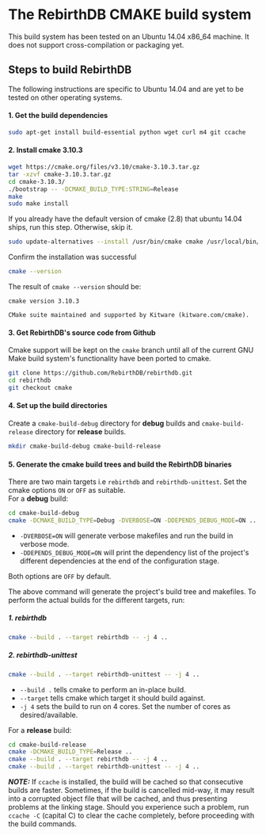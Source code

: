 # The RebirthDB CMAKE build system

This build system has been tested on an Ubuntu 14.04 x86_64 machine.
It does not support cross-compilation or packaging yet.

## Steps to build RebirthDB
The following instructions are specific to Ubuntu 14.04 and are yet
 to be tested on other operating systems.
 
#### 1. Get the build dependencies

```bash
sudo apt-get install build-essential python wget curl m4 git ccache
```

#### 2. Install cmake 3.10.3
```bash
wget https://cmake.org/files/v3.10/cmake-3.10.3.tar.gz
tar -xzvf cmake-3.10.3.tar.gz
cd cmake-3.10.3/
./bootstrap -- -DCMAKE_BUILD_TYPE:STRING=Release
make
sudo make install
```
If you already have the default version of cmake (2.8) that
ubuntu 14.04 ships, run this step. Otherwise, skip it.
```bash
sudo update-alternatives --install /usr/bin/cmake cmake /usr/local/bin/cmake 1 --force
```
Confirm the installation was successful
```bash
cmake --version
```
The result of `cmake --version` should be:
```text
cmake version 3.10.3

CMake suite maintained and supported by Kitware (kitware.com/cmake).
```

#### 3. Get RebirthDB's source code from Github
Cmake support will be kept on the `cmake` branch until all of the current GNU Make build
system's functionality have been ported to cmake.
```bash
git clone https://github.com/RebirthDB/rebirthdb.git
cd rebirthdb
git checkout cmake
```

#### 4. Set up the build directories
Create a `cmake-build-debug` directory for **debug** builds and `cmake-build-release` 
directory for **release** builds.
```bash
mkdir cmake-build-debug cmake-build-release
```

#### 5. Generate the cmake build trees and build the RebirthDB binaries
There are two main targets i.e `rebirthdb` and `rebirthdb-unittest`. Set the cmake options
`ON` or `OFF` as suitable.<br>
For a **debug** build:
```bash
cd cmake-build-debug
cmake -DCMAKE_BUILD_TYPE=Debug -DVERBOSE=ON -DDEPENDS_DEBUG_MODE=ON ..
```
- `-DVERBOSE=ON` will generate verbose makefiles and run the build in verbose mode.
- `-DDEPENDS_DEBUG_MODE=ON` will print the dependency list of the project's different dependencies
at the end of the configuration stage.

Both options are `OFF` by default.

The above command will generate the project's build tree and makefiles.
To perform the actual builds for the different targets, run:
##### 1. rebirthdb
```bash
cmake --build . --target rebirthdb -- -j 4 ..
```
##### 2. rebirthdb-unittest
```bash
cmake --build . --target rebirthdb-unittest -- -j 4 ..
```
- `--build .` tells cmake to perform an in-place build.
- `--target` tells cmake which target it should build against.
- `-j 4` sets the build to run on 4 cores. Set the number of cores as desired/available.

For a **release** build:
```bash
cd cmake-build-release
cmake -DCMAKE_BUILD_TYPE=Release ..
cmake --build . --target rebirthdb -- -j 4 ..
cmake --build . --target rebirthdb-unittest -- -j 4 ..
```

***NOTE:*** If `ccache` is installed, the build will be cached so that consecutive builds
are faster. Sometimes, if the build is cancelled mid-way, it may result into a corrupted
object file that will be cached, and thus presenting problems at the linking stage.
Should you experience such a problem, run `ccache -C` (capital C) to clear the cache
completely, before proceeding with the build commands.
